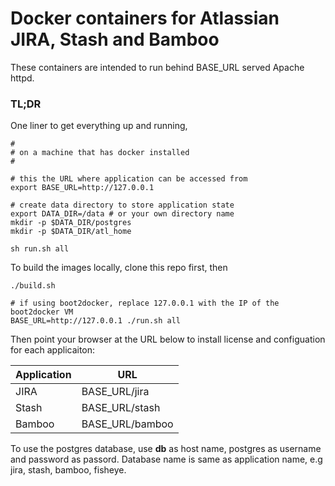 # Docker containers for Atlassian JIRA, Stash and Bamboo

These containers are intended to run behind BASE_URL served Apache httpd.


### TL;DR

One liner to get everything up and running,

```
#
# on a machine that has docker installed
#

# this the URL where application can be accessed from
export BASE_URL=http://127.0.0.1

# create data directory to store application state
export DATA_DIR=/data # or your own directory name
mkdir -p $DATA_DIR/postgres
mkdir -p $DATA_DIR/atl_home

sh run.sh all

```


To build the images locally, clone this repo first, then  

``` 
./build.sh 

# if using boot2docker, replace 127.0.0.1 with the IP of the boot2docker VM
BASE_URL=http://127.0.0.1 ./run.sh all

``` 

Then point your browser at the URL below to  install license and configuation for each applicaiton:

| Application                                      |  URL                |
|--------------------------------------------------|---------------------|
|  JIRA    										   | BASE_URL/jira       |
|  Stash    			   						   | BASE_URL/stash      |
|  Bamboo    									   | BASE_URL/bamboo     |

To use the postgres database, use __db__ as host name, postgres as username and password as passord. Database name is same as application name, e.g jira, stash, bamboo, fisheye.



